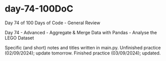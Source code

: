 # day-74-100DoC
Day 74 of 100 Days of Code - General Review

Day 74 - Advanced - Aggregate & Merge Data with Pandas - Analyse the LEGO Dataset

Specific (and short) notes and titles written in main.py.
  Unfinished practice (02/09/2024); update tomorrow.
    Finished practice (03/09/2024); updated.
    
